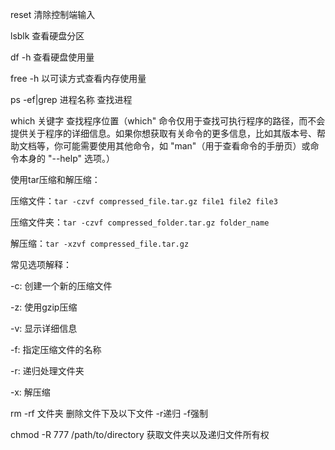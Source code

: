 reset                     清除控制端输入

lsblk                     查看硬盘分区

df -h                    查看硬盘使用量

free -h                   以可读方式查看内存使用量

ps -ef|grep 进程名称       查找进程          

which 关键字              查找程序位置（which" 命令仅用于查找可执行程序的路径，而不会提供关于程序的详细信息。如果你想获取有关命令的更多信息，比如其版本号、帮助文档等，你可能需要使用其他命令，如 "man"（用于查看命令的手册页）或命令本身的 "--help" 选项。）

使用tar压缩和解压缩：

压缩文件：`tar -czvf compressed_file.tar.gz file1 file2 file3`

压缩文件夹：`tar -czvf compressed_folder.tar.gz folder_name`

解压缩：`tar -xzvf compressed_file.tar.gz`

常见选项解释：

-c: 创建一个新的压缩文件

-z: 使用gzip压缩

-v: 显示详细信息

-f: 指定压缩文件的名称

-r: 递归处理文件夹

-x: 解压缩











rm -rf 文件夹        删除文件下及以下文件   -r递归  -f强制


chmod -R 777 /path/to/directory   获取文件夹以及递归文件所有权

